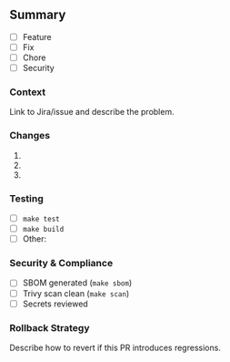 ## Summary
- [ ] Feature
- [ ] Fix
- [ ] Chore
- [ ] Security

### Context
Link to Jira/issue and describe the problem.

### Changes
1. 
2. 
3. 

### Testing
- [ ] `make test`
- [ ] `make build`
- [ ] Other: 

### Security & Compliance
- [ ] SBOM generated (`make sbom`)
- [ ] Trivy scan clean (`make scan`)
- [ ] Secrets reviewed

### Rollback Strategy
Describe how to revert if this PR introduces regressions.
